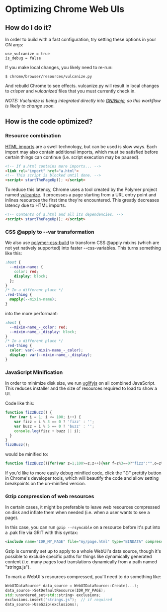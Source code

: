 # Optimizing Chrome Web UIs

## How do I do it?

In order to build with a fast configuration, try setting these options in your
GN args:

```
use_vulcanize = true
is_debug = false
```

If you make local changes, you likely need to re-run:

```
$ chrome/browser/resources/vulcanize.py
```

And rebuild Chrome to see effects. vulcanize.py will result in local changes to
*crisper* and *vulcanized* files that you must currently check in.

*NOTE: Vuclanize is being integrated directly into
[GN/Ninja](https://crbug.com/673825), so this workflow is likely to change
soon.*

## How is the code optimized?

### Resource combination

[HTML imports](https://www.html5rocks.com/en/tutorials/webcomponents/imports/)
are a swell technology, but can be used is slow ways.  Each import may also
contain additional imports, which must be satisfied before certain things can
continue (i.e. script execution may be paused).

```html
<!-- If a.html contains more imports... -->
<link rel="import" href="a.html">
<!-- This script is blocked until done. -->
<script> startThePageUp(); </script>
```

To reduce this latency, Chrome uses a tool created by the Polymer project named
[vulcanize](https://github.com/Polymer/polymer-bundler/tree/1.x).  It processes
a page starting from a URL entry point and inlines resources the first time
they're encountered.  This greatly decreases latency due to HTML imports.

```html
<!-- Contents of a.html and all its dependencies. -->
<script> startThePageUp(); </script>
```

### CSS @apply to --var transformation

We also use
[polymer-css-build](https://github.com/PolymerLabs/polymer-css-build) to
transform CSS @apply mixins (which are not yet natively supported) into faster
--css-variables.  This turns something like this:

```css
:host {
  --mixin-name: {
    color: red;
    display: block;
  };
}
/* In a different place */
.red-thing {
  @apply(--mixin-name);
}
```

into the more performant:

```css
:host {
  --mixin-name_-_color: red;
  --mixin-name_-_display: block;
}
/* In a different place */
.red-thing {
  color: var(--mixin-name_-_color);
  display: var(--mixin-name_-_display);
}
```

### JavaScript Minification

In order to minimize disk size, we run
[uglifyjs](https://github.com/mishoo/UglifyJS2) on all combined JavaScript. This
reduces installer and the size of resources required to load to show a UI.

Code like this:

```js
function fizzBuzz() {
  for (var i = 1; i <= 100; i++) {
    var fizz = i % 3 == 0 ? 'fizz' : '';
    var buzz = i % 5 == 0 ? 'buzz' : '';
    console.log(fizz + buzz || i);
  }
}
fizzBuzz();
```

would be minified to:

```js
function fizzBuzz(){for(var z=1;100>=z;z++){var f=z%3==0?"fizz":"",o=z%5==0?"buzz":"";console.log(f+o||z)}}fizzBuzz();
```

If you'd like to more easily debug minified code, click the "{}" prettify button
in Chrome's developer tools, which will beautify the code and allow setting
breakpoints on the un-minified version.

### Gzip compression of web resources

In certain cases, it might be preferable to leave web resources compressed on
disk and inflate them when needed (i.e. when a user wants to see a page).

In this case, you can run `gzip --rsyncable` on a resource before it's put into
a .pak file via GRIT with this syntax:

```xml
<include name="IDR_MY_PAGE" file="my/page.html" type="BINDATA" compress="gzip" />
```

Gzip is currently set up to apply to a whole WebUI's data source, though it's
possible to exclude specific paths for things like dynamically generated content
(i.e. many pages load translations dynamically from a path named "strings.js").

To mark a WebUI's resources compressed, you'll need to do something like:

```c++
WebUIDataSource* data_source = WebUIDataSource::Create(...);
data_source->SetDefaultResource(IDR_MY_PAGE);
std::unordered_set<std::string> exclusions;
exclusions.insert("strings.js");  // if required
data_source->UseGzip(exclusions);
```
